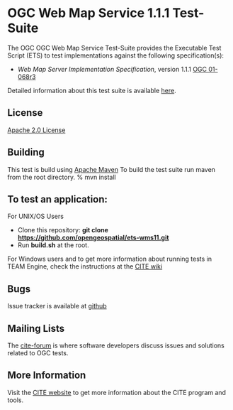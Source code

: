 # OGC Web Map Service 1.1.1 Test-Suite

The OGC OGC Web Map Service Test-Suite provides the Executable Test Script (ETS) to test implementations against the following specification(s):

  * _Web Map Server Implementation Specification_, version 1.1.1 [OGC 01-068r3](http://portal.opengeospatial.org/files/?artifact_id=1081&version=1&format=pdf)

Detailed information about this test suite is available [here]( http://htmlpreview.github.com/?https://github.com/opengeospatial/ets-wms11/blob/master/src/main/web/index.html).

## License

[Apache 2.0 License](LICENSE.md)

## Building

This test is build using [Apache Maven](http://maven.apache.org/) To 
build the test suite run maven from the root directory.
   % mvn install
     
## To test an application:

For UNIX/OS Users
   - Clone this repository: **git clone https://github.com/opengeospatial/ets-wms11.git**
   - Run **build.sh** at the root.

For Windows users and to get more information about running tests in TEAM Engine, check the instructions at the [CITE wiki](http://cite.opengeospatial.org/easytesting)

## Bugs

Issue tracker is available at [github](https://github.com/opengeospatial/ets-wms11/issues)

## Mailing Lists

The [cite-forum](http://cite.opengeospatial.org/forum) is where software developers discuss issues and solutions related to OGC tests. 

## More Information

Visit the [CITE website](http://cite.opengeospatial.org/) to get more information about the CITE program and tools.

